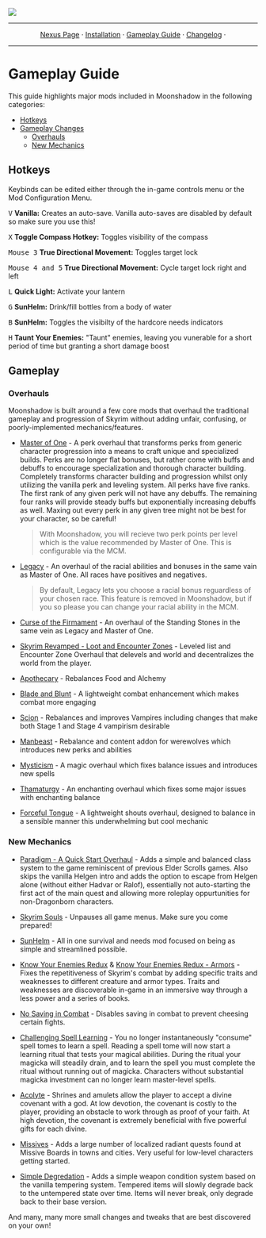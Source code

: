 <a href="https://www.nexusmods.com/skyrimspecialedition/mods/85896"><img src="https://staticdelivery.nexusmods.com/mods/1704/images/85896/85896-1677468574-1704277277.png" target="_blank"></a>

---

<p align="center">
  <a href="https://www.nexusmods.com/skyrimspecialedition/mods/85896">Nexus Page</a> ·
  <a href="README.md">Installation</a> ·
  <a href="GAMEPLAY.md">Gameplay Guide</a> ·
  <a href="CHANGELOG.md">Changelog</a> ·
</p>

---

# Gameplay Guide

This guide highlights major mods included in Moonshadow in the following categories:

- [Hotkeys](#hotkeys)
- [Gameplay Changes](#gameplay-changes)
  - [Overhauls](#overhauls)
  - [New Mechanics](#new-mechanics)

## Hotkeys

Keybinds can be edited either through the in-game controls menu or the Mod Configuration Menu.

<kbd>V</kbd> **Vanilla:** Creates an auto-save. Vanilla auto-saves are disabled by default so make sure you use this! 

<kbd>X</kbd> **Toggle Compass Hotkey:** Toggles visibility of the compass

<kbd>Mouse 3</kbd> **True Directional Movement:** Toggles target lock

<kbd>Mouse 4 and 5</kbd> **True Directional Movement:** Cycle target lock right and left

<kbd>L</kbd> **Quick Light:** Activate your lantern

<kbd>G</kbd> **SunHelm:** Drink/fill bottles from a body of water

<kbd>B</kbd> **SunHelm:** Toggles the visibilty of the hardcore needs indicators

<kbd>H</kbd> **Taunt Your Enemies:** "Taunt" enemies, leaving you vunerable for a short period of time but granting a short damage boost




## Gameplay

### Overhauls

Moonshadow is built around a few core mods that overhaul the traditional gameplay and progression of Skyrim without adding unfair, confusing, or poorly-implemented mechanics/features. 

- [Master of One](https://www.nexusmods.com/skyrimspecialedition/mods/47024) - A perk overhaul that transforms perks from generic character progression into a means to craft unique and specialized builds. Perks are no longer flat bonuses, but rather come with buffs and debuffs to encourage specialization and thorough character building. Completely transforms character building and progression whilst only utilizing the vanilla perk and leveling system. All perks have five ranks. The first rank of any given perk will not have any debuffs. The remaining four ranks will provide steady buffs but exponentially increasing debuffs as well. Maxing out every perk in any given tree might not be best for your character, so be careful!

  > With Moonshadow, you will recieve two perk points per level which is the value recommended by Master of One. This is configurable via the MCM.

- [Legacy](https://www.nexusmods.com/skyrimspecialedition/mods/36415) - An overhaul of the racial abilities and bonuses in the same vain as Master of One. All races have positives and negatives.

  > By default, Legacy lets you choose a racial bonus reguardless of your chosen race. This feature is removed in Moonshadow, but if you so please you can change your racial ability in the MCM. 

- [Curse of the Firmament](https://www.nexusmods.com/skyrimspecialedition/mods/28419) - An overhaul of the Standing Stones in the same vein as Legacy and Master of One.

- [Skyrim Revamped - Loot and Encounter Zones](https://www.nexusmods.com/skyrimspecialedition/mods/14338) - Leveled list and Encounter Zone Overhaul that delevels and world and decentralizes the world from the player. 

- [Apothecary](https://www.nexusmods.com/skyrimspecialedition/mods/52130) - Rebalances Food and Alchemy

- [Blade and Blunt](https://www.nexusmods.com/skyrimspecialedition/mods/34549) - A lightweight combat enhancement which makes combat more engaging

- [Scion](https://www.nexusmods.com/skyrimspecialedition/mods/41639) - Rebalances and improves Vampires including changes that make both Stage 1 and Stage 4 vampirism desirable

- [Manbeast](https://www.nexusmods.com/skyrimspecialedition/mods/44746) - Rebalance and content addon for werewolves which introduces new perks and abilities

- [Mysticism](https://www.nexusmods.com/skyrimspecialedition/mods/27839) - A magic overhaul which fixes balance issues and introduces new spells

- [Thamaturgy](https://www.nexusmods.com/skyrimspecialedition/mods/57138) - An enchanting overhaul which fixes some major issues with enchanting balance

- [Forceful Tongue](https://www.nexusmods.com/skyrimspecialedition/mods/36276) - A lightweight shouts overhaul, designed to balance in a sensible manner this underwhelming but cool mechanic

### New Mechanics

- [Paradigm - A Quick Start Overhaul](https://www.nexusmods.com/skyrimspecialedition/mods/85939) - Adds a simple and balanced class system to the game reminiscent of previous Elder Scrolls games. Also skips the vanilla Helgen intro and adds the option to escape from Helgen alone (without either Hadvar or Ralof), essentially not auto-starting the first act of the main quest and allowing more roleplay oppurtunities for non-Dragonborn characters. 

- [Skyrim Souls](https://www.nexusmods.com/skyrimspecialedition/mods/27859) - Unpauses all game menus. Make sure you come prepared!

- [SunHelm](https://www.nexusmods.com/skyrimspecialedition/mods/39414) - All in one survival and needs mod focused on being as simple and streamlined possible.

- [Know Your Enemies Redux](https://www.nexusmods.com/skyrimspecialedition/mods/55045) & [Know Your Enemies Redux - Armors](https://www.nexusmods.com/skyrimspecialedition/mods/55045) - Fixes the repetitiveness of Skyrim's combat by adding specific traits and weaknesses to different creature and armor types. Traits and weaknesses are discoverable in-game in an immersive way through a less power and a series of books.

- [No Saving in Combat](https://www.nexusmods.com/skyrimspecialedition/mods/29914) - Disables saving in combat to prevent cheesing certain fights.

- [Challenging Spell Learning](https://www.nexusmods.com/skyrimspecialedition/mods/20521) - You no longer instantaneously "consume" spell tomes to learn a spell. Reading a spell tome will now start a learning ritual that tests your magical abilities. During the ritual your magicka will steadily drain, and to learn the spell you must complete the ritual without running out of magicka. Characters without substantial magicka investment can no longer learn master-level spells. 

- [Acolyte](https://www.nexusmods.com/skyrimspecialedition/mods/75269) - Shrines and amulets allow the player to accept a divine covenant with a god. At low devotion, the covenant is costly to the player, providing an obstacle to work through as proof of your faith. At high devotion, the covenant is extremely beneficial with five powerful gifts for each divine.

- [Missives](https://www.nexusmods.com/skyrimspecialedition/mods/17576) - Adds a large number of localized radiant quests found at Missive Boards in towns and cities. Very useful for low-level characters getting started. 

- [Simple Degredation](https://www.nexusmods.com/skyrimspecialedition/mods/74790) - Adds a simple weapon condition system based on the vanilla tempering system. Tempered items will slowly degrade back to the untempered state over time. Items will never break, only degrade back to their base version. 

And many, many more small changes and tweaks that are best discovered on your own!
